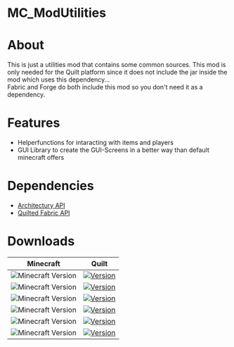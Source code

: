 # MC_ModUtilities

# About
This is just a utilities mod that contains some common sources.
This mod is only needed for the Quilt platform since it does not include the jar inside the mod which uses this dependency...<br>
Fabric and Forge do both include this mod so you don't need it as a dependency.

# Features
- Helperfunctions for intaracting with items and players
- GUI Library to create the GUI-Screens in a better way than default minecraft offers

# Dependencies
- [Architectury API](https://www.curseforge.com/minecraft/mc-mods/architectury-api)
- [Quilted Fabric API](https://www.curseforge.com/minecraft/mc-mods/qsl)

# Downloads

<!--
[CurseForge](https://www.curseforge.com/minecraft/mc-mods/stockmarket)
-->

| Minecraft | Quilt |
|-----------|-------|
| ![Minecraft Version](https://img.shields.io/badge/Minecraft-1.20.6-green)    | [![Version](https://img.shields.io/badge/v1.0.0-green)][1.0.0-quilt-1.20.6]  |
| ![Minecraft Version](https://img.shields.io/badge/Minecraft-1.20.4-green)    | [![Version](https://img.shields.io/badge/v1.0.0-green)][1.0.0-quilt-1.20.4]  |
| ![Minecraft Version](https://img.shields.io/badge/Minecraft-1.20.2-green)    | [![Version](https://img.shields.io/badge/v1.0.0-green)][1.0.0-quilt-1.20.2]  | 
| ![Minecraft Version](https://img.shields.io/badge/Minecraft-1.20.1-green)    | [![Version](https://img.shields.io/badge/v1.0.0-green)][1.0.0-quilt-1.20.1]  |
| ![Minecraft Version](https://img.shields.io/badge/Minecraft-1.19.3-green)    | [![Version](https://img.shields.io/badge/v1.0.0-green)][1.0.0-quilt-1.19.3]  |
| ![Minecraft Version](https://img.shields.io/badge/Minecraft-1.19.2-green)    | [![Version](https://img.shields.io/badge/v1.0.0-green)][1.0.0-quilt-1.19.2]  |


<!--	Links to Curse1.3.1-forge:	-->
[1.0.0-quilt-1.19.2]:https://legacy.curseforge.com/minecraft/mc-mods/modutilities/download/6073110
[1.0.0-quilt-1.19.3]:https://legacy.curseforge.com/minecraft/mc-mods/modutilities/download/6073113
[1.0.0-quilt-1.20.1]:https://legacy.curseforge.com/minecraft/mc-mods/modutilities/download/6070767
[1.0.0-quilt-1.20.2]:https://legacy.curseforge.com/minecraft/mc-mods/modutilities/download/6073118
[1.0.0-quilt-1.20.4]:https://legacy.curseforge.com/minecraft/mc-mods/modutilities/download/6073121
[1.0.0-quilt-1.20.6]:https://legacy.curseforge.com/minecraft/mc-mods/modutilities/download/6073126

